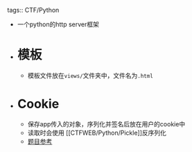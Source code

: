 tags:: CTF/Python

- 一个python的http server框架
- # 模板
	- 模板文件放在`views/`文件夹中，文件名为`.html`
- # Cookie
	- 保存app传入的对象，序列化并签名后放在用户的cookie中
	- 读取时会使用 [[CTFWEB/Python/Pickle]]反序列化
	- [题目参考](((644b83b7-1c5b-4abb-9329-42c4f0b7fa44)))
